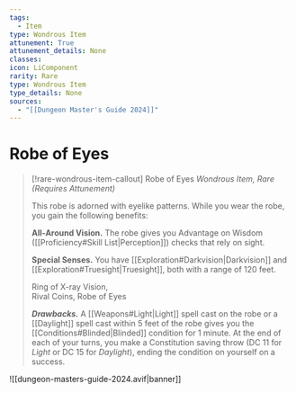 ```yaml
---
tags:
  - Item
type: Wondrous Item
attunement: True
attunement_details: None
classes:
icon: LiComponent
rarity: Rare
type: Wondrous Item
type_details: None
sources: 
  - "[[Dungeon Master's Guide 2024]]"
---
```

# Robe of Eyes
>[!rare-wondrous-item-callout] Robe of Eyes
>_Wondrous Item, Rare (Requires Attunement)_
>
>This robe is adorned with eyelike patterns. While you wear the robe, you gain the following benefits:
>
>**All-Around Vision.** The robe gives you Advantage on Wisdom ([[Proficiency#Skill List\|Perception]]) checks that rely on sight.
>
>**Special Senses.** You have [[Exploration#Darkvision\|Darkvision]] and [[Exploration#Truesight\|Truesight]], both with a range of 120 feet.
>
>
>Ring of X-ray Vision,  
>Rival Coins, Robe of Eyes
>
>**_Drawbacks._** A [[Weapons#Light\|Light]] spell cast on the robe or a [[Daylight]] spell cast within 5 feet of the robe gives you the [[Conditions#Blinded\|Blinded]] condition for 1 minute. At the end of each of your turns, you make a Constitution saving throw (DC 11 for _Light_ or DC 15 for _Daylight_), ending the condition on yourself on a success.
>


![[dungeon-masters-guide-2024.avif|banner]]